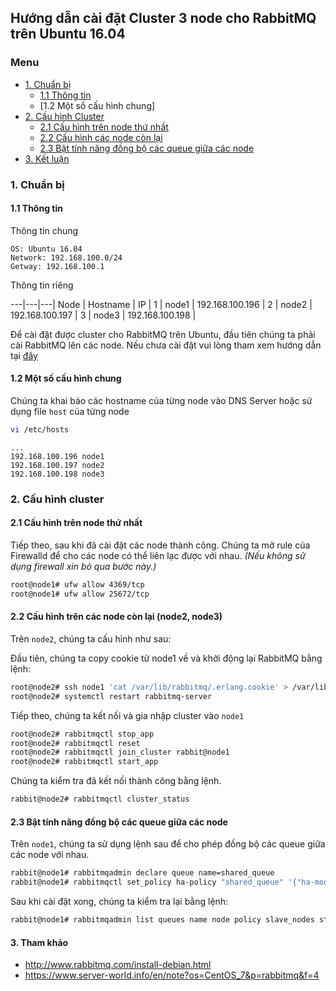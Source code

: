 ## Hướng dẫn cài đặt Cluster 3 node cho RabbitMQ trên Ubuntu 16.04

### Menu

- [ 1. Chuẩn bị ](#1)
    -   [1.1 Thông tin](#1.1)
    -   [1.2 Một số cấu hình chung]
- [ 2. Cấu hình Cluster ](#2)
    - [2.1 Cấu hình trên node thứ nhất](#2.1)
    - [2.2 Cấu hình các node còn lại](#2.2)
    - [2.3 Bật tính năng đồng bộ các queue giữa các node](#2.3)
- [3. Kết luận](#3)

<a name="1"></a>
### 1. Chuẩn bị

<a name="1.1"></a>
#### 1.1 Thông tin 
Thông tin chung

```
OS: Ubuntu 16.04
Network: 192.168.100.0/24
Getway: 192.168.100.1
```

Thông tin riêng

---|---|---|
Node | Hostname | IP |
1 | node1 | 192.168.100.196 |
2 | node2 | 192.168.100.197 |
3 | node3 | 192.168.100.198 |

Để cài đặt được cluster cho RabbitMQ trên Ubuntu, đầu tiên chúng ta phải cài RabbitMQ lên các node. Nếu chưa cài đặt vui lòng tham xem hướng dẫn tại [đây](https://github.com/hoangdh/meditech-ghichep-rabbitmq/blob/master/docs/tutorials/setup-standalone/Ubuntu-16.md)

<a name="1.2"></a>
#### 1.2 Một số cấu hình chung

Chúng ta khai báo các hostname của từng node vào DNS Server hoặc sử dụng file `host` của từng node

```bash
vi /etc/hosts
```

```
...
192.168.100.196 node1
192.168.100.197 node2
192.168.100.198 node3
```

<a name="2"></a>
### 2. Cấu hình cluster

<a name="2.1"></a>
#### 2.1 Cấu hình trên node thứ nhất

Tiếp theo, sau khi đã cài đặt các node thành công. Chúng ta mở rule của Firewalld để cho các node có thể liên lạc được với nhau. *(Nếu không sử dụng firewall xin bỏ qua bước này.)*

```bash
root@node1# ufw allow 4369/tcp
root@node1# ufw allow 25672/tcp
```

<a name="2.2"></a>
#### 2.2 Cấu hình trên các node còn lại (node2, node3)

Trên `node2`, chúng ta cấu hình như sau:

Đầu tiên, chúng ta copy cookie từ node1 về và khởi động lại RabbitMQ bằng lệnh:

```bash
root@node2# ssh node1 'cat /var/lib/rabbitmq/.erlang.cookie' > /var/lib/rabbitmq/.erlang.cookie
root@node2# systemctl restart rabbitmq-server
```

Tiếp theo, chúng ta kết nối và gia nhập cluster vào `node1`

```bash
root@node2# rabbitmqctl stop_app 
root@node2# rabbitmqctl reset
root@node2# rabbitmqctl join_cluster rabbit@node1
root@node2# rabbitmqctl start_app
```

Chúng ta kiểm tra đã kết nối thành công bằng lệnh.

```bash
rabbit@node2# rabbitmqctl cluster_status
```

<a name="2.3"></a>
#### 2.3 Bật tính năng đồng bộ các queue giữa các node

Trên `node1`, chúng ta sử dụng lệnh sau để cho phép đồng bộ các queue giữa các node với nhau.

```bash
rabbit@node1# rabbitmqadmin declare queue name=shared_queue
rabbit@node1# rabbitmqctl set_policy ha-policy "shared_queue" '{"ha-mode":"all"}'
```

Sau khi cài đặt xong, chúng ta kiểm tra lại bằng lệnh:

```bash
rabbit@node1# rabbitmqadmin list queues name node policy slave_nodes state synchronised_slave_nodes
```

<a name="3"></a>
#### 3. Tham khảo

- http://www.rabbitmq.com/install-debian.html
- https://www.server-world.info/en/note?os=CentOS_7&p=rabbitmq&f=4